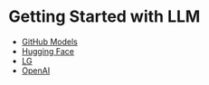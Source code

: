 # Getting Started with LLM

-   [GitHub Models](github-models.md)
-   [Hugging Face](hugging-face.md)
-   [LG](lg.md)
-   [OpenAI](openai.md)
